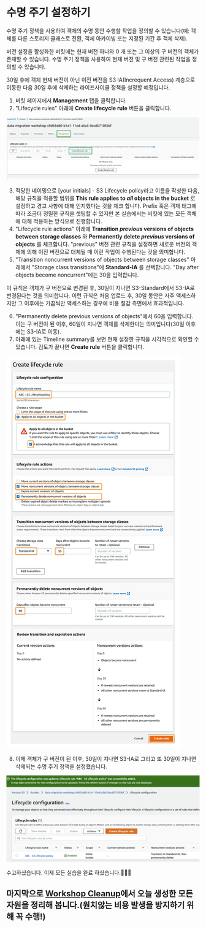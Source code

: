 # 수명 주기 설정하기
수명 주기 정책을 사용하여 객체의 수명 동안 수행할 작업을 정의할 수 있습니다(예: 객체를 다른 스토리지 클래스로 전환, 객체 아카이빙 또는 지정된 기간 후 객체 삭제).

버전 설정을 활성화한 버킷에는 현재 버전 하나와 0 개 또는 그 이상의 구 버전의 객체가 존재할 수 있습니다. 수명 주기 정책을 사용하여 현재 버전 및 구 버전 관련된 작업을 정의할 수 있습니다.

30일 후에 객체 현재 버전이 아닌 이전 버전을 S3 IA(Increquent Access) 계층으로 이동한 다음 30일 후에 삭제하는 라이프사이클 정책을 설정할 예정입니다.

1. 버킷 페이지에서 **Management** 탭을 클릭합니다.
2. "Lifecycle rules" 아래에 **Create lifecycle rule** 버튼을 클릭합니다.

![6-4-1](/images/6-4-1.png)

3. 적당한 네이밍으로 [your initials] - S3 Lifecycle policy라고 이름을 작성한 다음, 해당 규칙을 적용할 범위를 **This rule applies to *all* objects in the bucket** 로 설정하고 경고 사항에 대해 인지했다는 것을 체크 합니다. Prefix 혹은 객체 태그에 따라 조금더 정밀한 규칙을 셋팅할 수 있지만 본 실습에서는 버킷에 있는 모든 객체에 대해 적용하는 방식으로 진행합니다.
4. "Lifecycle rule actions" 아래에 **Transition *previous* versions of objects between storage classes** 와 **Permanently delete *previous* versions of objects** 를 체크합니다. "previous" 버전 관련 규칙을 설정하면 새로운 버전의 객체에 의해 이전 버전으로 대체될 때 이런 작업이 수행된다는 것을 의미합니다.
5. "Transition noncurrent versions of objects between storage classes" 아래에서 "Storage class transitions"에 **Standard-IA** 를 선택합니다. "Day after objects become noncurrent"에는 30을 입력합니다.

이 규칙은 객체가 구 버전으로 변경된 후, 30일이 지나면 S3-Standard에서 S3-IA로 변경된다는 것을 의미합니다. 이런 규칙은 처음 업로드 후, 30일 동안은 자주 액세스하지만 그 이후에는 가끔씩만 액세스하는 경우에 비용 절감 측면에서 효과적입니다.

6. "Permanently delete previous versions of objects"에서 60을 입력합니다. 이는 구 버전이 된 이후, 60일이 지나면 객체를 삭제한다는 의미입니다(30일 이후에는 S3-IA로 이동).
7. 아래에 있는 Timeline summary를 보면 현재 설정한 규칙을 시각적으로 확인할 수 있습니다. 검토가 끝나면 **Create rule** 버튼을 클릭합니다.

![6-4-2](/images/6-4-2.png)

8. 이제 객체가 구 버전이 된 이후, 30일이 지나면 S3-IA로 그리고 또 30일이 지나면 삭제되는 수명 주기 정책을 설정했습니다.

![6-4-3](/images/6-4-3.png)

수고하셨습니다. 이제 모든 실습을 완료 하셨습니다.👏👏👏
## 마지막으로 [Workshop Cleanup](/detail/module7.md)에서 오늘 생성한 모든 자원을 정리해 봅니다.(원치않는 비용 발생을 방지하기 위해 꼭 수행!)
